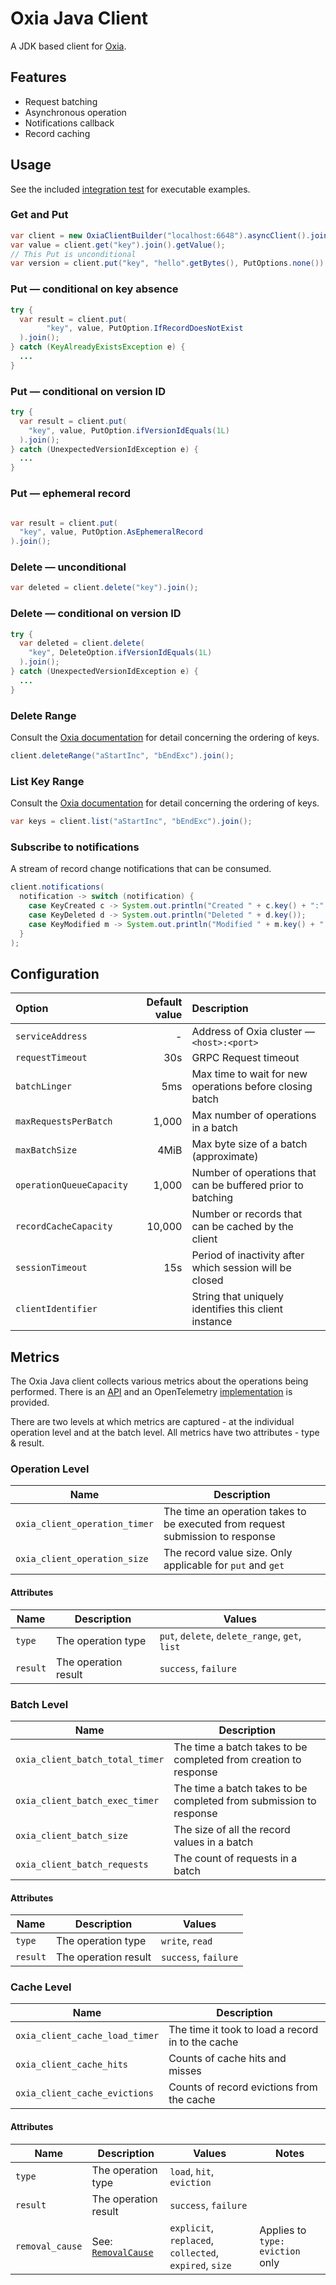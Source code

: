 # Oxia Java Client

A JDK based client for [Oxia][oxia].

## Features

- Request batching
- Asynchronous operation
- Notifications callback
- Record caching

## Usage

See the included [integration test][it] for executable examples.

### Get and Put

```java
var client = new OxiaClientBuilder("localhost:6648").asyncClient().join();
var value = client.get("key").join().getValue();
// This Put is unconditional
var version = client.put("key", "hello".getBytes(), PutOptions.none()).join().getVersion();   
```

### Put — conditional on key absence

```java
try {
  var result = client.put(
        "key", value, PutOption.IfRecordDoesNotExist
  ).join();
} catch (KeyAlreadyExistsException e) {
  ...
}
```

### Put — conditional on version ID

```java
try {
  var result = client.put(
    "key", value, PutOption.ifVersionIdEquals(1L)
  ).join();
} catch (UnexpectedVersionIdException e) {
  ...
}
```

### Put — ephemeral record

```java

var result = client.put(
  "key", value, PutOption.AsEphemeralRecord
).join();
```

### Delete — unconditional

```java
var deleted = client.delete("key").join();
```

### Delete — conditional on version ID

```java
try {
  var deleted = client.delete(
    "key", DeleteOption.ifVersionIdEquals(1L)
  ).join();
} catch (UnexpectedVersionIdException e) {
  ...
}
```

### Delete Range

Consult the [Oxia documentation][sort] for detail concerning the ordering of keys.

```java
client.deleteRange("aStartInc", "bEndExc").join();
```

### List Key Range

Consult the [Oxia documentation][sort] for detail concerning the ordering of keys.

```java
var keys = client.list("aStartInc", "bEndExc").join();
```

### Subscribe to notifications

A stream of record change notifications that can be consumed.

```java
client.notifications(
  notification -> switch (notification) {
    case KeyCreated c -> System.out.println("Created " + c.key() + ":" + c.version());
    case KeyDeleted d -> System.out.println("Deleted " + d.key());
    case KeyModified m -> System.out.println("Modified " + m.key() + ":" + m.version());
  }
);
```

## Configuration

| Option                   | Default value | Description                                                 |
|:-------------------------|--------------:|:------------------------------------------------------------|
| `serviceAddress`         |             - | Address of Oxia cluster — `<host>:<port>`                   |
| `requestTimeout`         |           30s | GRPC Request timeout                                        |
| `batchLinger`            |           5ms | Max time to wait for new operations before closing batch    |
| `maxRequestsPerBatch`    |         1,000 | Max number of operations in a batch                         |
| `maxBatchSize`           |          4MiB | Max byte size of a batch (approximate)                      |
| `operationQueueCapacity` |         1,000 | Number of operations that can be buffered prior to batching |
| `recordCacheCapacity`    |        10,000 | Number or records that can be cached by the client          |
| `sessionTimeout`         |           15s | Period of inactivity after which session will be closed     |
| `clientIdentifier`       | <random UUID> | String that uniquely identifies this client instance        |


## Metrics

The Oxia Java client collects various metrics about the operations being performed. There is an
[API](client-metrics-api/src/main/java/io/streamnative/oxia/client/metrics/api/Metrics.java) and an OpenTelemetry
[implementation](client-metrics-opentelemetry/src/main/java/io/streamnative/oxia/client/metrics/opentelemetry/OpenTelemetryMetrics.java)
is provided.

There are two levels at which metrics are captured - at the individual operation level and at the batch level. All
metrics have two attributes - type & result.

### Operation Level

|             Name              |                                  Description                                   |
|-------------------------------|--------------------------------------------------------------------------------|
| `oxia_client_operation_timer` | The time an operation takes to be executed from request submission to response |
| `oxia_client_operation_size`  | The record value size. Only applicable for `put` and `get`                     |

#### Attributes

|   Name   |     Description      |                     Values                     |
|----------|----------------------|------------------------------------------------|
| `type`   | The operation type   | `put`, `delete`, `delete_range`, `get`, `list` |
| `result` | The operation result | `success`, `failure`                           |

### Batch Level

|              Name               |                            Description                             |
|---------------------------------|--------------------------------------------------------------------|
| `oxia_client_batch_total_timer` | The time a batch takes to be completed from creation to response   |
| `oxia_client_batch_exec_timer`  | The time a batch takes to be completed from submission to response |
| `oxia_client_batch_size`        | The size of all the record values in a batch                       |
| `oxia_client_batch_requests`    | The count of requests in a batch                                   |

#### Attributes

|   Name   |     Description      |        Values        |
|----------|----------------------|----------------------|
| `type`   | The operation type   | `write`, `read`      |
| `result` | The operation result | `success`, `failure` |

### Cache Level

|              Name              |                    Description                    |
|--------------------------------|---------------------------------------------------|
| `oxia_client_cache_load_timer` | The time it took to load a record in to the cache |
| `oxia_client_cache_hits`       | Counts of cache hits and misses                   |
| `oxia_client_cache_evictions`  | Counts of record evictions from the cache         |

#### Attributes

|      Name       |           Description           |                         Values                         |              Notes               |
|-----------------|---------------------------------|--------------------------------------------------------|----------------------------------|
| `type`          | The operation type              | `load`, `hit`, `eviction`                              |                                  |
| `result`        | The operation result            | `success`, `failure`                                   |                                  |
| `removal_cause` | See: [`RemovalCause`][caffeine] | `explicit`, `replaced`, `collected`, `expired`, `size` | Applies to `type: eviction` only |

[oxia]: https://github.com/streamnative/oxia
[it]: src/test/java/io/streamnative/oxia/client/OxiaClientIT.java
[sort]: https://github.com/streamnative/oxia/blob/main/docs/oxia-key-sorting.md
[caffeine]: https://github.com/ben-manes/caffeine/blob/master/caffeine/src/main/java/com/github/benmanes/caffeine/cache/RemovalCause.java

